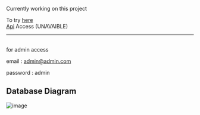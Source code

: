 Currently working on this project

To try <a href ="http://imaginewebsite.com.tr">here</a>
<br>
<a href ="https://cool-monthly-krill.ngrok-free.app/api/products/">Api</a> Access (UNAVAIBLE)

<hr>
<br>for admin access 
<br>  

email : admin@admin.com  

password : admin

<h2 >Database Diagram</h2>

![image](https://github.com/user-attachments/assets/bfe0b6c5-c57c-45ce-96e0-2e6e3048c2cf)
